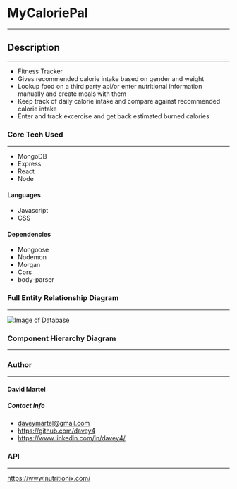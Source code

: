 # MyCaloriePal

---

## Description

---

- Fitness Tracker
- Gives recommended calorie intake based on gender and weight
- Lookup food on a third party api/or enter nutritional information manually and create meals with them
- Keep track of daily calorie intake and compare against recommended calorie intake
- Enter and track excercise and get back estimated burned calories

### Core Tech Used

---

- MongoDB
- Express
- React
- Node

#### Languages

- Javascript
- CSS

#### Dependencies

- Mongoose
- Nodemon
- Morgan
- Cors
- body-parser

### Full Entity Relationship Diagram

---

![Image of Database](https://lucid.app/publicSegments/view/f5eab582-21d1-4e43-9f7f-f3f3a232455c/image.png)

### Component Hierarchy Diagram

---

### Author

---

#### David Martel

##### Contact Info

- daveymartel@gmail.com
- https://github.com/davey4
- https://www.linkedin.com/in/davey4/

### API

---

https://www.nutritionix.com/

